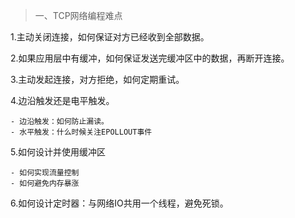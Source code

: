> 一、TCP网络编程难点

1.主动关闭连接，如何保证对方已经收到全部数据。

2.如果应用层中有缓冲，如何保证发送完缓冲区中的数据，再断开连接。

3.主动发起连接，对方拒绝，如何定期重试。

4.边沿触发还是电平触发。

    - 边沿触发：如何防止漏读。
    - 水平触发：什么时候关注EPOLLOUT事件


5.如何设计并使用缓冲区

    - 如何实现流量控制
    - 如何避免内存暴涨

6.如何设计定时器：与网络IO共用一个线程，避免死锁。

